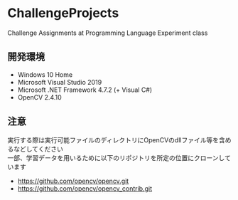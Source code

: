 # ChallengeProjects
Challenge Assignments at Programming Language Experiment class

## 開発環境
- Windows 10 Home
- Microsoft Visual Studio 2019
- Microsoft .NET Framework 4.7.2 (+ Visual C#) 
- OpenCV 2.4.10

## 注意
実行する際は実行可能ファイルのディレクトリにOpenCVのdllファイル等を含めるなどしてください\
一部、学習データを用いるために以下のリポジトリを所定の位置にクローンしています
- https://github.com/opencv/opencv.git
- https://github.com/opencv/opencv_contrib.git
